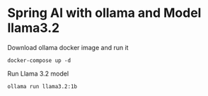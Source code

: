 # Spring AI with ollama and Model llama3.2

Download ollama docker image and run it
```
docker-compose up -d
```

Run Llama 3.2 model
```
ollama run llama3.2:1b
```
